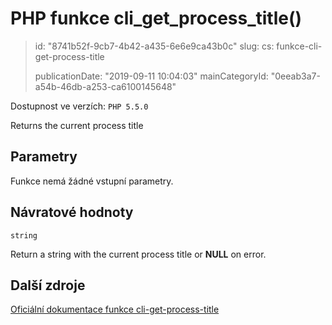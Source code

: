 PHP funkce cli_get_process_title()
==================================

> id: "8741b52f-9cb7-4b42-a435-6e6e9ca43b0c"
> slug:
> 	cs: funkce-cli-get-process-title
>
> publicationDate: "2019-09-11 10:04:03"
> mainCategoryId: "0eeab3a7-a54b-46db-a253-ca6100145648"

Dostupnost ve verzích: `PHP 5.5.0`

Returns the current process title


Parametry
--------------

Funkce nemá žádné vstupní parametry.

Návratové hodnoty
----------------

`string`

Return a string with the current process title or <b>NULL</b> on error.

Další zdroje
------------

[Oficiální dokumentace funkce cli-get-process-title](https://www.php.net/manual/en/function.cli-get-process-title.php)
